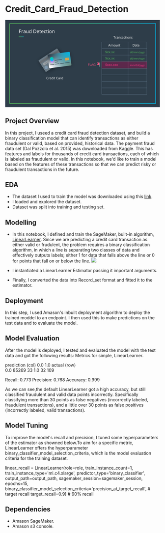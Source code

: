 # Credit_Card_Fraud_Detection

![](/images/fraud_detection.png)

## **Project Overview**
In this project, I useed a credit card fraud detection dataset, and build a binary classification model that can identify transactions as either fraudulent or valid, based on provided, historical data.
The payment fraud data set (Dal Pozzolo et al. 2015) was downloaded from Kaggle. This has features and labels for thousands of credit card transactions, each of which is labeled as fraudulent or valid. In this notebook, we'd like to train a model based on the features of these transactions so that we can predict risky or fraudulent transactions in the future.

## **EDA**
* The dataset I used to train the model was downloaded using this [link](https://s3.amazonaws.com/video.udacity-data.com/topher/2019/January/5c534768_creditcardfraud/creditcardfraud.zip).
* I loaded and explored the dataset.
* Dataset was split into training and testing set.

## **Modelling**
* In this notebook, I defined and train the SageMaker, built-in algorithm, [LinearLearner](https://sagemaker.readthedocs.io/en/stable/linear_learner.html).
Since we are predicting a credit card transaction as either valid or frudulent, the problem requires a binary classification algorithm, in which a line is separating two classes of data and effectively outputs labels; either 1 for data that falls above the line or 0 for points that fall on or below the line.
![](/images/linear_seperator.png)

* I instantiated a LinearLearner Estimator passing it important arguments.
* Finally, I converted the data into Record_set format and fitted it to the estimator.

## **Deployment**
In this step, I used Amason's inbuilt deployment algorithm to deploy the trained moddel to an endpoint. I then used this to make predictions on the test data and to evaluate the model.

## **Model Evaluation**
After the model is deployed, I tested and evaluated the model with the test data and got the following results:
Metrics for simple, LinearLearner.

prediction (col)    0.0  1.0
actual (row)                
0.0               85269   33
1.0                  32  109

Recall:     0.773
Precision:  0.768
Accuracy:   0.999

As we can see,the default LinearLearner got a high accuracy, but still classified fraudulent and valid data points incorrectly. Specifically classifying more than 30 points as false negatives (incorrectly labeled, fraudulent transactions), and a little over 30 points as false positives (incorrectly labeled, valid transactions).

## **Model Tuning**
To improve the model's recall and precision, I tuned some hyperparameters of the estimator as showned below.To aim for a specific metric, LinearLearner offers the hyperparameter binary_classifier_model_selection_criteria, which is the model evaluation criteria for the training dataset.

linear_recall = LinearLearner(role=role,
                              train_instance_count=1, 
                              train_instance_type='ml.c4.xlarge',
                              predictor_type='binary_classifier',
                              output_path=output_path,
                              sagemaker_session=sagemaker_session,
                              epochs=15,
                              binary_classifier_model_selection_criteria='precision_at_target_recall', # target recall
                              target_recall=0.9) # 90% recall
                              
## **Dependencies**
* Amason SageMaker.
* Amason s3 console.



